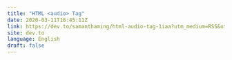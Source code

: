 ```yaml
---
title: "HTML <audio> Tag"
date: 2020-03-11T16:45:11Z
link: https://dev.to/samanthaming/html-audio-tag-1iaa?utm_medium=RSS&utm_source=news.12bit.vn
site: dev.to
language: English
draft: false
---
```

